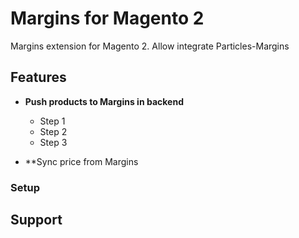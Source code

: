 # Margins for Magento 2

Margins extension for Magento 2. Allow integrate Particles-Margins

## Features

- **Push products to Margins in backend**
    - Step 1
    - Step 2
    - Step 3

- **Sync price from Margins


### Setup
 

## Support


